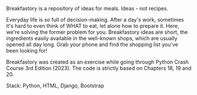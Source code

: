 Breakfastory is a repository of ideas for meals. Ideas - not recipes.

Everyday life is so full of decision-making. After a day's work, sometimes it's hard to even think of WHAT to eat, let alone how to prepare it. Here, we're solving the former problem for you. Breakfastory ideas are short, the ingredients easily available in the well-known shops, which are usually opened all day long. Grab your phone and find the shopping list you've been looking for!

Breakfastory was created as an exercise while going through Python Crash Course 3rd Edition (2023). The code is strictly based on Chapters 18, 19 and 20.

Stack: Python, HTML, Django, Bootstrap